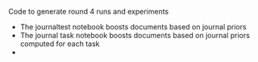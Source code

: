 Code to generate round 4 runs and experiments
* The journaltest notebook boosts documents based on journal priors
* The journal task notebook boosts documents based on journal priors computed for each task
* 